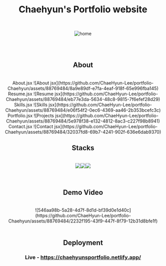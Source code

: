 <div align=center>

# Chaehyun's Portfolio website
<br>

![home](https://github.com/ChaeHyun-Lee/portfolio-Chaehyun/assets/88769484/11584040-c2af-4e27-a2d9-b15ca5348db3)

<br>
<br>

 
## About
<br>
About.jsx
![About jsx](https://github.com/ChaeHyun-Lee/portfolio-Chaehyun/assets/88769484/8a9e89df-e7fa-4eaf-918f-65e996fba145)
<br>
Resume.jsx
![Resume jsx](https://github.com/ChaeHyun-Lee/portfolio-Chaehyun/assets/88769484/eb77e3da-5634-48c8-9815-7f6efef28d29)
<br>
Skills.jsx
![Skills jsx](https://github.com/ChaeHyun-Lee/portfolio-Chaehyun/assets/88769484/e06f54f2-0ec6-4369-aa46-2b353bcefc3c)
<br>
Portfolio.jsx
![Projects jsx](https://github.com/ChaeHyun-Lee/portfolio-Chaehyun/assets/88769484/5e978f38-e132-4812-8ac3-c227f98b8941)
<br>
Contact.jsx
![Contact jsx](https://github.com/ChaeHyun-Lee/portfolio-Chaehyun/assets/88769484/32037fd8-69b7-4241-902f-636e6dab9370)
 
## Stacks
<br>
<img src="https://img.shields.io/badge/React-61DAFB.svg?style=for-the-badge&logo=React&logoColor=black"/><img src="https://img.shields.io/badge/JavaScript-F7DF1E.svg?style=for-the-badge&logo=JavaScript&logoColor=black"><img src="https://img.shields.io/badge/netlify-00C7B7.svg?style=for-the-badge&logo=netlify&logoColor=black"><br>
<br>
<br>
  
## Demo Video
<br>
![546aa98b-5a28-4d7f-8d1d-bf39d0e1d40c](https://github.com/ChaeHyun-Lee/portfolio-Chaehyun/assets/88769484/2232f195-43f9-447f-8f79-12b31d8bfe1f)
<br>
<br>

## Deployment
### Live - https://chaehyunsportfolio.netlify.app/
<br>
<br>
</div>
